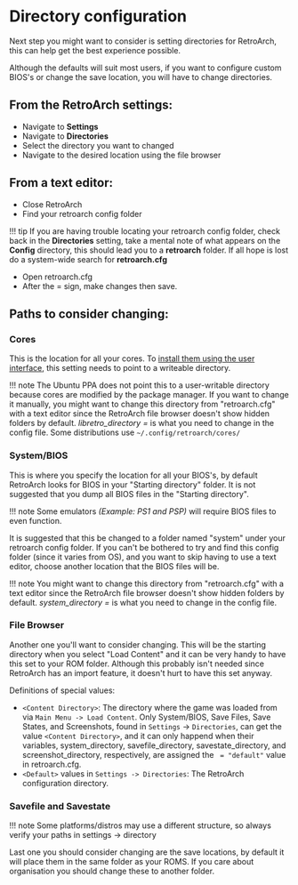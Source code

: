 # Directory configuration

Next step you might want to consider is setting directories for RetroArch, this can help get the best experience possible.

Although the defaults will suit most users, if you want to configure custom BIOS's or change the save location, you will have to change directories.

## From the RetroArch settings:

- Navigate to **Settings**
- Navigate to **Directories**
- Select the directory you want to changed
- Navigate to the desired location using the file browser

## From a text editor:

- Close RetroArch
- Find your retroarch config folder

!!! tip
    If you are having trouble locating your retroarch config folder, check back in the **Directories** setting, take a mental note of what appears on the **Config** directory, this should lead you to a **retroarch** folder. If all hope is lost do a system-wide search for **retroarch.cfg**

- Open retroarch.cfg
- After the = sign, make changes then save.

## Paths to consider changing:

### Cores

This is the location for all your cores. To [install them using the user interface](download-cores.md#installing-cores-through-retroarch-interface), this setting needs to point to a writeable directory.

!!! note
    The Ubuntu PPA does not point this to a user-writable directory because cores are modified by the package manager. If you want to change it manually, you might want to change this directory from "retroarch.cfg" with a text editor since the RetroArch file browser doesn't show hidden folders by default. *libretro_directory =* is what you need to change in the config file. Some distributions use `~/.config/retroarch/cores/`

### System/BIOS

This is where you specify the location for all your BIOS's, by default RetroArch looks for BIOS in your "Starting directory" folder. It is not suggested that you dump all BIOS files in the "Starting directory".

!!! note
    Some emulators *(Example: PS1 and PSP)* will require BIOS files to even function.

It is suggested that this be changed to a folder named "system" under your retroarch config folder. If you can't be bothered to try and find this config folder (since it varies from OS), and you want to skip having to use a text editor, choose another location that the BIOS files will be.

!!! note
    You might want to change this directory from "retroarch.cfg" with a text editor since the RetroArch file browser doesn't show hidden folders by default. *system_directory =* is what you need to change in the config file.

### File Browser

Another one you'll want to consider changing. This will be the starting directory when you select "Load Content" and it can be very handy to have this set to your ROM folder. Although this probably isn't needed since RetroArch has an import feature, it doesn't hurt to have this set anyway.

Definitions of special values:
- `<Content Directory>`: The directory where the game was loaded from via `Main Menu -> Load Content`. Only System/BIOS, Save Files, Save States, and Screenshots, found in `Settings` -> `Directories`, can get the value `<Content Directory>`, and it can only happend when their variables, system_directory, savefile_directory, savestate_directory, and screenshot_directory, respectively, are assigned the ` = "default"` value in retroarch.cfg.
- `<Default>` values in `Settings -> Directories`: The RetroArch configuration directory.

### Savefile and Savestate

!!! note
    Some platforms/distros may use a different structure, so always verify your paths in settings -> directory

Last one you should consider changing are the save locations, by default it will place them in the same folder as your ROMS. If you care about organisation you should change these to another folder.

